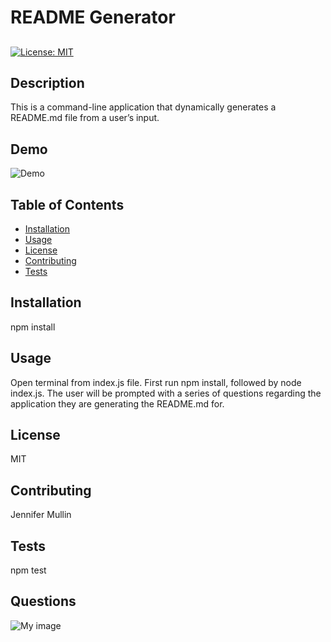 # README Generator

##
[![License: MIT](https://img.shields.io/badge/License-MIT-yellow.svg)](https://opensource.org/licenses/MIT)

## Description

This is a command-line application that dynamically generates a README.md file from a user’s input. 

## Demo

![Demo](/assets/readmedemo.gif)

## Table of Contents

* [Installation](#installation)
* [Usage](#usage)
* [License](#license)
* [Contributing](#contributing)
* [Tests](#tests)

## Installation

npm install

## Usage

Open terminal from index.js file. First run npm install, followed by node index.js. The user will be prompted with a series of questions regarding the application they are generating the README.md for.

## License

MIT

## Contributing

Jennifer Mullin

## Tests

npm test

## Questions

![My image](https://avatars2.githubusercontent.com/u/57374271?v=4)

